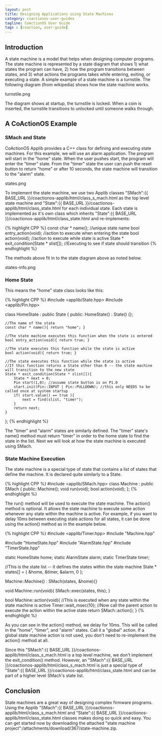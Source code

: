 ```yaml
---
layout: post
title: Designing Applications using State Machines
category: coactionos-user-guides
tagline: CoActionOS User Guide
tags : [coaction, user-guide]
---
```


## Introduction

A state machine is a model that helps when designing computer programs.  The state machine is represented by a state diagram that shows 1) what states the program can have, 2) how the program transitions between states, and 3) what actions the programs takes while entering, exiting, or executing a state.  A simple example of a state machine is a turnstile.  The following diagram (from wikipedia) shows how the state machine works.

turnstile.png

The diagram shows at startup, the turnstile is locked.  When a coin is inserted, the turnstile transitions to unlocked until someone walks through.

## A CoActionOS Example

### SMach and State

CoActionOS Applib provides a C++ class for defining and executing state machines.  For this example, we will use an alarm application.  The program will start in the "home" state.  When the user pushes start, the program will enter the "timer" state.  From the "timer" state the user can push the reset button to return "home" or after 10 seconds, the state machine will transition to the "alarm" state.

states.png

To implement the state machine, we use two Applib classes "SMach":{{ BASE_URL }}/coactionos-applib/html/class_s_mach.html as the top level state machine and "State":{{ BASE_URL }}/coactionos-applib/html/class_state.html for each individual state.  Each state is implemented as it's own class which inherits "State":{{ BASE_URL }}/coactionos-applib/html/class_state.html and re-implements:

{% highlight CPP %}
const char * name();  //unique state name
bool entry_action(void); //action to execute when entering the state
bool action(void); //action to execute while state is active
State * exit_condition(State * slist[]); //Executing to see if state should transition
{% endhighlight %}

The methods above fit in to the state diagram above as noted below.

states-info.png

### Home State

This means the "home" state class looks like this:

{% highlight CPP %}
#include <applib/State.hpp>
#include <applib/Pin.hpp>

class HomeState : public State {
public:
	HomeState() : State() {};

	//The name of the state
	const char * name(){ return "home"; }

	//The state machine executes this function when the state is entered
	bool entry_action(void){ return true; }

	//The state executes this function while the state is active
	bool action(void){ return true; }

	//The state executes this function while the state is active
	//If this function returns a State other than 0 -- the state machine will transition to the new state
	State * exit_condition(State * slist[]){
		State * next = 0;
		Pin start(1,0); //assume state button is on P1.0
		start.init(Pin::INPUT | Pin::PULLDOWN); //this only NEEDS to be called once at system startup
		if( start.value() == true ){
			next = find(slist, "timer");
		}
		return next;
	}
};
{% endhighlight %}

The "timer" and "alarm" states are similarly defined.  The "timer" state's name() method must return "timer" in order to the home state to find the state in the list.  Next we will look at how the state machine is executed using SMach.

###  State Machine Execution

The state machine is a special type of state that contains a list of states that define the machine.  It is declared quite similarly to a State.

{% highlight CPP %}
#include <applib/SMach.hpp>
class Machine : public SMach {
public:
	Machine();
	void run(void);
	bool action(void);
};
{% endhighlight %}

The run() method will be used to execute the state machine.  The action() method is optional.  It allows the state machine to execute some action whenever any state within the machine is active.  For example, if you want to delay 10ms between executing state actions for all states, it can be done using the action() method as in the example below.

{% highlight CPP %}
#include <applib/Timer.hpp>
#include "Machine.hpp"

#include "HomeState.hpp"
#include "AlarmState.hpp"
#include "TimerState.hpp"

static HomeState home;
static AlarmState alarm;
static TimerState timer;

//This is the state list -- it defines the states within the state machine
State * states[] = {
		&home,
		&timer,
		&alarm,
		0
};

Machine::Machine() : SMach(states, &home){}

void Machine::run(void){
	SMach::exec(states, this);
}

bool Machine::action(void){
	//This is executed when any state within the state machine is active
	Timer::wait_msec(10);
	//Now call the parent action to execute the action within the active state
	return SMach::action();
}
{% endhighlight %}

As you can see in the action() method, we delay for 10ms.  This will be called in the "home", "timer", and "alarm" states.  Call it a "global" action.  If a global state machine action is not used, you don't need to re-implement the action() method at all.

Since this "SMach":{{ BASE_URL }}/coactionos-applib/html/class_s_mach.html is a top level machine, we don't implement the exit_condition() method.  However, an "SMach":{{ BASE_URL }}/coactionos-applib/html/class_s_mach.html is just a special type of "State":{{ BASE_URL }}/coactionos-applib/html/class_state.html and can be part of a higher level SMach's state list.

##  Conclusion

State machines are a great way of designing complex firmware programs.  Using the Applib "SMach":{{ BASE_URL }}/coactionos-applib/html/class_s_mach.html and "State":{{ BASE_URL }}/coactionos-applib/html/class_state.html classes makes doing so quick and easy.  You can get started now by downloading the attached "state machine project":/attachments/download/367/state-machine.zip.